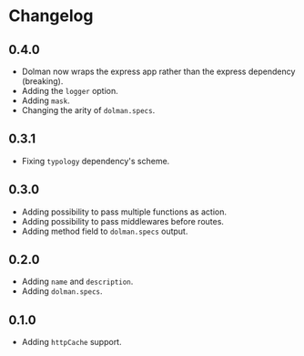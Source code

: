 # Changelog

## 0.4.0

* Dolman now wraps the express app rather than the express dependency (breaking).
* Adding the `logger` option.
* Adding `mask`.
* Changing the arity of `dolman.specs`.

## 0.3.1

* Fixing `typology` dependency's scheme.

## 0.3.0

* Adding possibility to pass multiple functions as action.
* Adding possibility to pass middlewares before routes.
* Adding method field to `dolman.specs` output.

## 0.2.0

* Adding `name` and `description`.
* Adding `dolman.specs`.

## 0.1.0

* Adding `httpCache` support.
